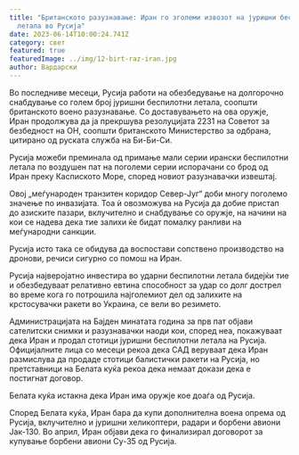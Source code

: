 ```yaml
---
title: "Британското разузнавање: Иран го зголеми извозот на јуришни беспилотни
  летала во Русија"
date: 2023-06-14T10:00:24.741Z
category: свет
featured: true
featuredImage: ../img/12-birt-raz-iran.jpg
author: Вардарски
---
```

Во последниве месеци, Русија работи на обезбедување на долгорочно снабдување со голем број јуришни беспилотни летала, соопшти британското воено разузнавање. Со доставувањето на ова оружје, Иран продолжува да ја прекршува резолуцијата 2231 на Советот за безбедност на ОН, соопшти британското Министерство за одбрана, цитирано од руската служба на Би-Би-Си.

Русија можеби преминала од примање мали серии ирански беспилотни летала по воздушен пат на поголеми серии испорачани со брод од Иран преку Каспиското Море, според новиот разузнавачки извештај.

Овој „меѓународен транзитен коридор Север-Југ“ доби многу поголемо значење по инвазијата. Тоа ѝ овозможува на Русија да добие пристап до азиските пазари, вклучително и снабдување со оружје, на начини на кои се надева дека тие залихи ќе бидат помалку ранливи на меѓународни санкции.

Русија исто така се обидува да воспостави сопствено производство на дронови, речиси сигурно со помош на Иран.

Русија најверојатно инвестира во ударни беспилотни летала бидејќи тие и обезбедуваат релативно евтина способност за удар со долг дострел во време кога го потрошила најголемиот дел од залихите на крстосувачки ракети во Украина, се вели во резимето.

Администрацијата на Бајден минатата година за прв пат објави сателитски снимки и разузнавачки наоди кои, според неа, покажуваат дека Иран и продал стотици јуришни беспилотни летала на Русија. Официјалните лица со месеци рекоа дека САД веруваат дека Иран размислува да продаде стотици балистички ракети на Русија, но претставници на Белата куќа рекоа дека немаат докази дека е постигнат договор.

Белата куќа истакна дека Иран има оружје кое доаѓа од Русија.

Според Белата куќа, Иран бара да купи дополнителна воена опрема од Русија, вклучително и јуришни хеликоптери, радари и борбени авиони Јак-130. Во април, Иран објави дека го финализирал договорот за купување борбени авиони Су-35 од Русија.